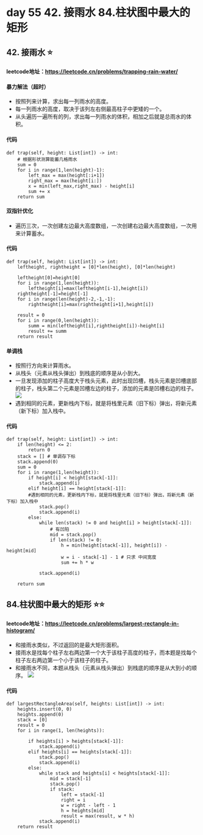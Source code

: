 # day 55  42. 接雨水 84.柱状图中最大的矩形

## 42. 接雨水 ⭐
#### leetcode地址：https://leetcode.cn/problems/trapping-rain-water/
#### 暴力解法（超时）
- 按照列来计算，求出每一列雨水的高度。
- 每一列雨水的高度，取决于该列左右侧最高柱子中更矮的一个。
- 从头遍历一遍所有的列，求出每一列雨水的体积，相加之后就是总雨水的体积。
#### 代码
    def trap(self, height: List[int]) -> int:
        # 根据形状测算能蓄几格雨水
        sum = 0
        for i in range(1,len(height)-1):
            left_max = max(height[:i+1])
            right_max = max(height[i:])
            x = min(left_max,right_max) - height[i]
            sum += x  
        return sum
#### 双指针优化
- 遍历三次，一次创建左边最大高度数组，一次创建右边最大高度数组，一次用来计算蓄水。
#### 代码
    def trap(self, height: List[int]) -> int:
        leftheight, rightheight = [0]*len(height), [0]*len(height)

        leftheight[0]=height[0]
        for i in range(1,len(height)):
            leftheight[i]=max(leftheight[i-1],height[i])
        rightheight[-1]=height[-1]
        for i in range(len(height)-2,-1,-1):
            rightheight[i]=max(rightheight[i+1],height[i])

        result = 0
        for i in range(0,len(height)):
            summ = min(leftheight[i],rightheight[i])-height[i]
            result += summ
        return result
#### 单调栈
- 按照行方向来计算雨水。
- 从栈头（元素从栈头弹出）到栈底的顺序是从小到大。
- 一旦发现添加的柱子高度大于栈头元素，此时出现凹槽，栈头元素是凹槽底部的柱子，栈头第二个元素是凹槽左边的柱子，添加的元素是凹槽右边的柱子。
![](https://code-thinking-1253855093.file.myqcloud.com/pics/2021022309321229.png)
- 遇到相同的元素，更新栈内下标，就是将栈里元素（旧下标）弹出，将新元素（新下标）加入栈中。
#### 代码
    def trap(self, height: List[int]) -> int:
        if len(height) <= 2:
            return 0
        stack = [] # 单调存下标
        stack.append(0)
        sum = 0
        for i in range(1,len(height)):
            if height[i] < height[stack[-1]]:
                stack.append(i)
            elif height[i] == height[stack[-1]]: 
            #遇到相同的元素，更新栈内下标，就是将栈里元素（旧下标）弹出，将新元素（新下标）加入栈中
                stack.pop()
                stack.append(i)
            else:
                while len(stack) != 0 and height[i] > height[stack[-1]]:
                    # 有凹陷
                    mid = stack.pop()
                    if len(stack) != 0:
                        h = min(height[stack[-1]], height[i]) - height[mid]
                        w = i - stack[-1] - 1 # 只求 中间宽度
                        sum += h * w
                
                stack.append(i)
        
        return sum

## 84.柱状图中最大的矩形 ⭐⭐
#### leetcode地址：https://leetcode.cn/problems/largest-rectangle-in-histogram/
- 和接雨水类似，不过返回的是最大矩形面积。
- 接雨水是找每个柱子左右两边第一个大于该柱子高度的柱子，而本题是找每个柱子左右两边第一个小于该柱子的柱子。
- 和接雨水不同，本题从栈头（元素从栈头弹出）到栈底的顺序是从大到小的顺序。
![](https://code-thinking-1253855093.file.myqcloud.com/pics/20230221165730.png)
#### 代码
    def largestRectangleArea(self, heights: List[int]) -> int:
        heights.insert(0, 0)
        heights.append(0)
        stack = [0]
        result = 0
        for i in range(1, len(heights)):

            if heights[i] > heights[stack[-1]]:
                stack.append(i)
            elif heights[i] == heights[stack[-1]]:
                stack.pop()
                stack.append(i)
            else:
                while stack and heights[i] < heights[stack[-1]]:
                    mid = stack[-1]
                    stack.pop()
                    if stack:
                        left = stack[-1]
                        right = i
                        w = right - left - 1
                        h = heights[mid]
                        result = max(result, w * h)
                stack.append(i)
        return result
